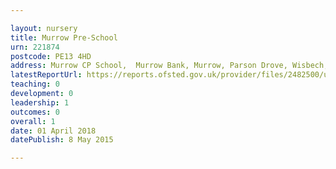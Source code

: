 ```yaml
---

layout: nursery
title: Murrow Pre-School
urn: 221874
postcode: PE13 4HD
address: Murrow CP School,  Murrow Bank, Murrow, Parson Drove, Wisbech, Cambridgeshire, PE13 4HD
latestReportUrl: https://reports.ofsted.gov.uk/provider/files/2482500/urn/221874.pdf
teaching: 0
development: 0
leadership: 1
outcomes: 0
overall: 1
date: 01 April 2018 
datePublish: 8 May 2015

---
```

